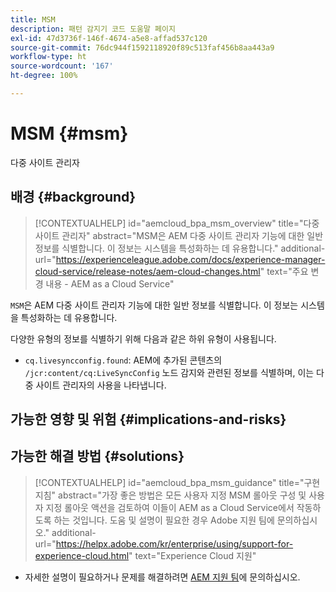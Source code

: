 ```yaml
---
title: MSM
description: 패턴 감지기 코드 도움말 페이지
exl-id: 47d3736f-146f-4674-a5e8-affad537c120
source-git-commit: 76dc944f1592118920f89c513faf456b8aa443a9
workflow-type: ht
source-wordcount: '167'
ht-degree: 100%

---
```


# MSM {#msm}

다중 사이트 관리자

## 배경 {#background}

>[!CONTEXTUALHELP]
>id="aemcloud_bpa_msm_overview"
>title="다중 사이트 관리자"
>abstract="MSM은 AEM 다중 사이트 관리자 기능에 대한 일반 정보를 식별합니다. 이 정보는 시스템을 특성화하는 데 유용합니다."
>additional-url="https://experienceleague.adobe.com/docs/experience-manager-cloud-service/release-notes/aem-cloud-changes.html" text="주요 변경 내용 - AEM as a Cloud Service"

`MSM`은 AEM 다중 사이트 관리자 기능에 대한 일반 정보를 식별합니다. 이 정보는 시스템을 특성화하는 데 유용합니다.

다양한 유형의 정보를 식별하기 위해 다음과 같은 하위 유형이 사용됩니다.

* `cq.livesyncconfig.found`: AEM에 추가된 콘텐츠의 `/jcr:content/cq:LiveSyncConfig` 노드 감지와 관련된 정보를 식별하며, 이는 다중 사이트 관리자의 사용을 나타냅니다.

## 가능한 영향 및 위험 {#implications-and-risks}


## 가능한 해결 방법 {#solutions}

>[!CONTEXTUALHELP]
>id="aemcloud_bpa_msm_guidance"
>title="구현 지침"
>abstract="가장 좋은 방법은 모든 사용자 지정 MSM 롤아웃 구성 및 사용자 지정 롤아웃 액션을 검토하여 이들이 AEM as a Cloud Service에서 작동하도록 하는 것입니다. 도움 및 설명이 필요한 경우 Adobe 지원 팀에 문의하십시오."
>additional-url="https://helpx.adobe.com/kr/enterprise/using/support-for-experience-cloud.html" text="Experience Cloud 지원"

* 자세한 설명이 필요하거나 문제를 해결하려면 [AEM 지원 팀](https://helpx.adobe.com/kr/enterprise/using/support-for-experience-cloud.html)에 문의하십시오.
